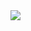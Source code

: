 <img src="https://capsule-render.vercel.app/api?ype=venom&color=gradient&customColorList=10&height=300&section=header&text=capsule%20render&fontSize=90" />
